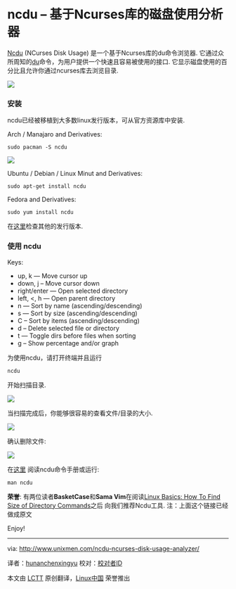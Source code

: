 ncdu – 基于Ncurses库的磁盘使用分析器
================================================================================
[Ncdu][1] (NCurses Disk Usage)  是一个基于Ncurses库的du命令浏览器. 它通过众所周知的[du][2]命令，为用户提供一个快速且容易被使用的接口. 它显示磁盘使用的百分比且允许你通过ncurses库去浏览目录.

![](http://180016988.r.cdn77.net/wp-content/uploads/2014/07/ncdu-about.png)

### 安装 ###

ncdu已经被移植到大多数linux发行版本，可从官方资源库中安装.

Arch / Manajaro and Derivatives:

    sudo pacman -S ncdu

![](http://180016988.r.cdn77.net/wp-content/uploads/2014/07/ncdu.png)

Ubuntu / Debian / Linux Minut and Derivatives:

    sudo apt-get install ncdu

Fedora and Derivatives:

    sudo yum install ncdu

在[这里][3]检查其他的发行版本.

### 使用 ncdu ###

Keys:


- up, k         —  Move cursor up
- down, j      – Move cursor down
- right/enter — Open selected directory
- left, <, h   — Open parent directory
- n             — Sort by name (ascending/descending)
- s             — Sort by size (ascending/descending)
- C            – Sort by items (ascending/descending)
- d            – Delete selected file or directory
- t             — Toggle dirs before files when sorting
- g            – Show percentage and/or graph

为使用ncdu，请打开终端并且运行

    ncdu

开始扫描目录.

![](http://180016988.r.cdn77.net/wp-content/uploads/2014/07/ncdu-scanning.png)

当扫描完成后，你能够很容易的查看文件/目录的大小.

![](http://180016988.r.cdn77.net/wp-content/uploads/2014/07/done-scanning.png)

确认删除文件:

![](http://180016988.r.cdn77.net/wp-content/uploads/2014/07/ncdu-delete-confirm.png)

在[这里][4] 阅读ncdu命令手册或运行:

    man ncdu

**荣誉**: 有两位读者**BasketCase**和**Sama Vim**在阅读[Linux Basics: How To Find Size of Directory Commands][5]之后 向我们推荐Ncdu工具.
注：上面这个链接已经做成原文

Enjoy!

--------------------------------------------------------------------------------

via: http://www.unixmen.com/ncdu-ncurses-disk-usage-analyzer/

译者：[hunanchenxingyu](https://github.com/hunanchenxingyu) 校对：[校对者ID](https://github.com/校对者ID)

本文由 [LCTT](https://github.com/LCTT/TranslateProject) 原创翻译，[Linux中国](http://linux.cn/) 荣誉推出

[1]:http://dev.yorhel.nl/ncdu
[2]:http://www.unixmen.com/linux-basics-find-size-directory-commands/
[3]:http://dev.yorhel.nl/ncdu
[4]:http://dev.yorhel.nl/ncdu/man
[5]:http://www.unixmen.com/linux-basics-find-size-directory-commands/